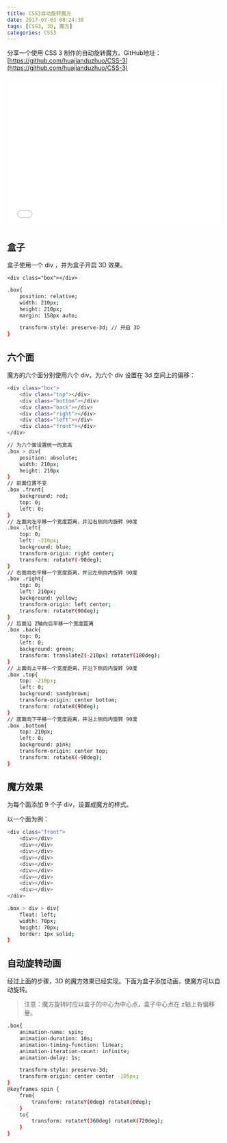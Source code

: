 ```yaml
---
title: CSS3自动旋转魔方
date: 2017-07-03 08:24:38
tags: [CSS3, 3D, 魔方]
categories: CSS3
---
```


分享一个使用 CSS 3 制作的自动旋转魔方。GitHub地址：[https://github.com/huajianduzhuo/CSS-3](https://github.com/huajianduzhuo/CSS-3)

<!--more-->

<iframe src="/uploads/magicSquare/magicSquare.html" style="width: 500px; height: 350px; border: 0;overflow: hidden;"></iframe>

## 盒子

盒子使用一个 div ，并为盒子开启 3D 效果。

    <div class="box"></div>

``` bash
.box{
    position: relative;
    width: 210px;
    height: 210px;
    margin: 150px auto;

    transform-style: preserve-3d; // 开启 3D
}
```

## 六个面

魔方的六个面分别使用六个 div，为六个 div 设置在 3d 空间上的偏移：

``` bash
<div class="box">
    <div class="top"></div>
    <div class="bottom"></div>
    <div class="back"></div>
    <div class="right"></div>
    <div class="left"></div>
    <div class="front"></div>
</div>
```

``` bash
// 为六个面设置统一的宽高
.box > div{
    position: absolute;
    width: 210px;
    height: 210px
}
// 前面位置不变
.box .front{
    background: red;
    top: 0;
    left: 0;
}
// 左面向左平移一个宽度距离，并沿右侧向内旋转 90度
.box .left{
    top: 0;
    left: -210px;
    background: blue;
    transform-origin: right center;
    transform: rotateY(-90deg);
}
// 右面向右平移一个宽度距离，并沿左侧向内旋转 90度
.box .right{
    top: 0;
    left: 210px;
    background: yellow;
    transform-origin: left center;
    transform: rotateY(90deg);
}
// 后面沿 Z轴向后平移一个宽度距离
.box .back{
    top: 0;
    left: 0;
    background: green;
    transform: translateZ(-210px) rotateY(180deg);
}
// 上面向上平移一个宽度距离，并沿下侧向内旋转 90度
.box .top{
    top: -210px;
    left: 0;
    background: sandybrown;
    transform-origin: center bottom;
    transform: rotateX(90deg);
}
// 底面向下平移一个宽度距离，并沿上侧向内旋转 90度
.box .bottom{
    top: 210px;
    left: 0;
    background: pink;
    transform-origin: center top;
    transform: rotateX(-90deg);
}
```

## 魔方效果

为每个面添加 9 个子 div，设置成魔方的样式。

以一个面为例：

``` bash
<div class="front">
    <div></div>
    <div></div>
    <div></div>
    <div></div>
    <div></div>
    <div></div>
    <div></div>
    <div></div>
    <div></div>
</div>
```

``` bash
.box > div > div{
    float: left;
    width: 70px;
    height: 70px;
    border: 1px solid;
}
```

## 自动旋转动画

经过上面的步骤，3D 的魔方效果已经实现。下面为盒子添加动画，使魔方可以自动旋转。

> 注意：魔方旋转时应以盒子的中心为中心点，盒子中心点在 z轴上有偏移量。

``` bash
.box{
    animation-name: spin;
    animation-duration: 10s;
    animation-timing-function: linear;
    animation-iteration-count: infinite;
    animation-delay: 1s;

    transform-style: preserve-3d;
    transform-origin: center center -105px;
}
@keyframes spin {
    from{
        transform: rotateY(0deg) rotateX(0deg);
    }
    to{
        transform: rotateY(360deg) rotateX(720deg);
    }
}
```